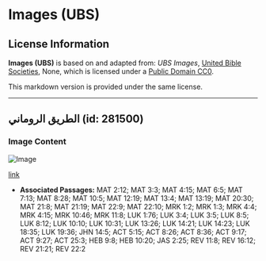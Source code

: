 # Images (UBS)

## License Information

**Images (UBS)** is based on and adapted from: _UBS Images_, [United Bible Societies](https://unitedbiblesocieties.org/), None, which is licensed under a [Public Domain CC0](https://creativecommons.org/public-domain/cc0/).

This markdown version is provided under the same license.



--------------------------------

## الطريق الروماني (id: 281500)

### Image Content

![Image](https://cdn.aquifer.bible/aquifer-content/resources/Media/WEB-0420_roman_road.jpg)

[link](https://cdn.aquifer.bible/aquifer-content/resources/Media/WEB-0420_roman_road.jpg)

* **Associated Passages:** MAT 2:12; MAT 3:3; MAT 4:15; MAT 6:5; MAT 7:13; MAT 8:28; MAT 10:5; MAT 12:19; MAT 13:4; MAT 13:19; MAT 20:30; MAT 21:8; MAT 21:19; MAT 22:9; MAT 22:10; MRK 1:2; MRK 1:3; MRK 4:4; MRK 4:15; MRK 10:46; MRK 11:8; LUK 1:76; LUK 3:4; LUK 3:5; LUK 8:5; LUK 8:12; LUK 10:10; LUK 10:31; LUK 13:26; LUK 14:21; LUK 14:23; LUK 18:35; LUK 19:36; JHN 14:5; ACT 5:15; ACT 8:26; ACT 8:36; ACT 9:17; ACT 9:27; ACT 25:3; HEB 9:8; HEB 10:20; JAS 2:25; REV 11:8; REV 16:12; REV 21:21; REV 22:2

